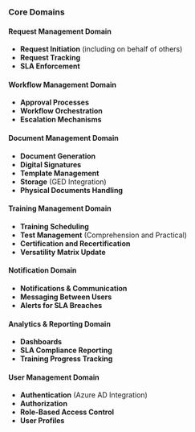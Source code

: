 ### Core Domains

#### Request Management Domain

- **Request Initiation** (including on behalf of others)
- **Request Tracking**
- **SLA Enforcement**

#### Workflow Management Domain

- **Approval Processes**
- **Workflow Orchestration**
- **Escalation Mechanisms**

#### Document Management Domain

- **Document Generation**
- **Digital Signatures**
- **Template Management**
- **Storage** (GED Integration)
- **Physical Documents Handling**

#### Training Management Domain

- **Training Scheduling**
- **Test Management** (Comprehension and Practical)
- **Certification and Recertification**
- **Versatility Matrix Update**

#### Notification Domain

- **Notifications & Communication**
- **Messaging Between Users**
- **Alerts for SLA Breaches**

#### Analytics & Reporting Domain

- **Dashboards**
- **SLA Compliance Reporting**
- **Training Progress Tracking**

#### User Management Domain

- **Authentication** (Azure AD Integration)
- **Authorization**
- **Role-Based Access Control**
- **User Profiles**
